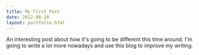 ```yaml
---
title: My First Post
date: 2012-08-20
layout: portfolio.html
---
```


An interesting post about how it's going to be different this time around. I'm going to write a lot more nowadays and use this blog to improve my writing.
